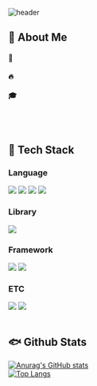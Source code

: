 
<div>
  
  <!--Header-->
![header](https://capsule-render.vercel.app/api?type=waving&color=gradient&height=300&section=header&text=Good%20to%20see%20you%20%F0%9F%A4%97)

</div>

<div>
  <!--Body-->
  
  ## 👀 About Me
  #### :raising_hand: <br/>
  #### :fire: <br/>
  #### :mortar_board:
  <br/>
  <br/>
  
  ## 🧱 Tech Stack
  ### Language
  <!--Java-->
  <img src="https://img.shields.io/badge/Java-%23ED8B00?style=for-the-badge&logo=openjdk&logoColor=white">
  <!--JavaScript-->
  <img src="https://img.shields.io/badge/javascript-F7DF1E?style=for-the-badge&logo=javascript&logoColor=black"> 
  <!--HTML5-->
  <img src="https://img.shields.io/badge/html5-E34F26?style=for-the-badge&logo=html5&logoColor=white"> 
  <!--CSS-->
  <img src="https://img.shields.io/badge/css-1572B6?style=for-the-badge&logo=css3&logoColor=white">
  <br/>
  
  ### Library
  <!--QueryDSL-->
  <img src="https://img.shields.io/badge/querydsl-0769AD?style=for-the-badge&logo=&logoColor=white">
  <br/>
  
  ### Framework
  <!--SpringBoot-->
  <img src="https://img.shields.io/badge/Spring%20Boot-%236DB33F?style=for-the-badge&logo=springboot&logoColor=white">
  <!--SpringDataJPA-->
  <img src="https://img.shields.io/badge/Spring%20Data%20JPA-%236DB33F?style=for-the-badge&logo=spring&logoColor=white">
  
  <br/>
  
  ### ETC
  <!--Amazon AWS-->
  <!--Slack-->
  <!--MariaDB-->
  <img src="https://img.shields.io/badge/mariaDB-003545?style=for-the-badge&logo=mariaDB&logoColor=white">
  <!--MySQL-->
  <img src="https://img.shields.io/badge/mysql-4479A1?style=for-the-badge&logo=mysql&logoColor=white">
  <br/>
  <br/>
  
  ## 🐟 Github Stats
  [![Anurag's GitHub stats](https://github-readme-stats.vercel.app/api?username=LimHyunjo)](https://github.com/limhyunjo/github-readme-stats)
  <br/>
  [![Top Langs](https://github-readme-stats.vercel.app/api/top-langs/?username=LimHyunjo)](https://github.com/limhyunjo/github-readme-stats)
  
</div>
